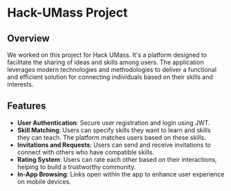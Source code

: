# Hack-UMass Project

## Overview

We worked on this project for Hack UMass. It's a platform designed to facilitate the sharing of ideas and skills among users. The application leverages modern technologies and methodologies to deliver a functional and efficient solution for connecting individuals based on their skills and interests.

## Features

- **User Authentication**: Secure user registration and login using JWT.
- **Skill Matching**: Users can specify skills they want to learn and skills they can teach. The platform matches users based on these skills.
- **Invitations and Requests**: Users can send and receive invitations to connect with others who have compatible skills.
- **Rating System**: Users can rate each other based on their interactions, helping to build a trustworthy community.
- **In-App Browsing**: Links open within the app to enhance user experience on mobile devices.